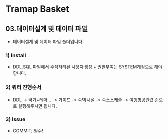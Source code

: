 # Tramap Basket
## 03.데이터설계 및 데이터 파일
- 데이터설계 및 데이터 파일 폴더입니다.
### 1) Install
- DDL.SQL 파일에서 주석처리된 사용자생성 + 권한부여는 SYSTEM계정으로 해야 합니다.
### 2) 쿼리 진행순서
- DDL -> 국가+테마... -> 가이드 -> 숙박시설 -> 숙소스케줄 -> 여행항공관련 순으로 실행해주시면 됩니다.
### 3) Issue
- COMMIT; 필수!
